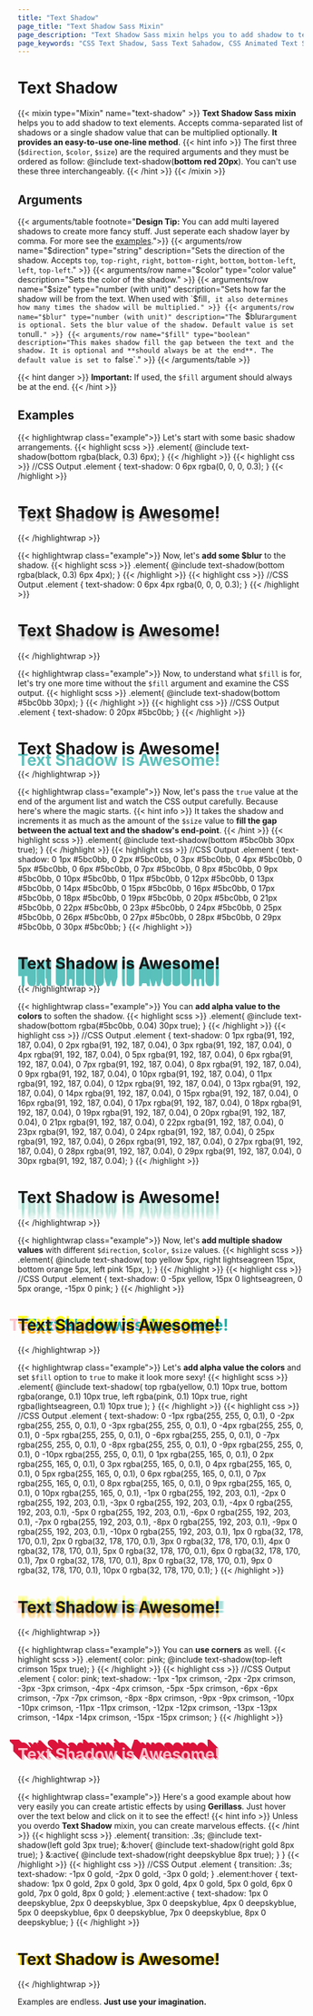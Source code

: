 ```yaml
---
title: "Text Shadow"
page_title: "Text Shadow Sass Mixin"
page_description: "Text Shadow Sass mixin helps you to add shadow to text elements. Accepts a comma-separated list of shadows or a single shadow value that can be multiplied optionally. It provides an easy-to-use one-line method."
page_keywords: "CSS Text Shadow, Sass Text Sahadow, CSS Animated Text Shadow, CSS Text Shadow Generator, CSS Text Shadow Examples, CSS Text Shadow Blur, CSS Text Shadow Outline, CSS Text Shadow Opacity, CSS Text Shadow Inset, CSS Text Shadow Effects, CSS Text Shadow Spread"
---
```


# Text Shadow

{{< mixin type="Mixin" name="text-shadow" >}}
**Text Shadow Sass mixin** helps you to add shadow to text elements. Accepts comma-separated list of shadows or a single shadow value that can be multiplied optionally. **It provides an easy-to-use one-line method**.
{{< hint info >}}
The first three (`$direction`, `$color`, `$size`) are the required arguments and they must be ordered as follow: @include text-shadow(**bottom red 20px**). You can't use these three interchangeably.
{{< /hint >}}
{{< /mixin >}}

## Arguments

{{< arguments/table footnote="**Design Tip:** You can add multi layered shadows to create more fancy stuff. Just seperate each shadow layer by comma. For more see the [examples](#examples).">}}
  {{< arguments/row name="$direction" type="string" description="Sets the direction of the shadow. Accepts `top`, `top-right`, `right`, `bottom-right`, `bottom`, `bottom-left`, `left`, `top-left`." >}}
  {{< arguments/row name="$color" type="color value" description="Sets the color of the shadow." >}}
  {{< arguments/row name="$size" type="number (with unit)" description="Sets how far the shadow will be from the text. When used with `$fill`, it also determines how many times the shadow will be multiplied." >}}
  {{< arguments/row name="$blur" type="number (with unit)" description="The `$blur` argument is optional. Sets the blur value of the shadow. Default value is set to `null`." >}}
  {{< arguments/row name="$fill" type="boolean" description="This makes shadow fill the gap between the text and the shadow. It is optional and **should always be at the end**. The default value is set to `false`." >}}
{{< /arguments/table >}}

{{< hint danger >}}
**Important:** If used, the `$fill` argument should always be at the end.
{{< /hint >}}

## Examples

{{< highlightwrap class="example">}}
Let's start with some basic shadow arrangements.
{{< highlight scss >}}
.element{
  @include text-shadow(bottom rgba(black, 0.3) 6px);
}
{{< /highlight >}}
{{< highlight css >}}
//CSS Output
.element {
  text-shadow: 0 6px rgba(0, 0, 0, 0.3);
}
{{< /highlight >}}
<div class="text-shadow-container">
  <h1 style="text-shadow: 0 6px rgba(0, 0, 0, 0.3);">Text Shadow is Awesome!</h1>
</div>
{{< /highlightwrap >}}

{{< highlightwrap class="example">}}
Now, let's **add some $blur** to the shadow.
{{< highlight scss >}}
.element{
  @include text-shadow(bottom rgba(black, 0.3) 6px 4px);
}
{{< /highlight >}}
{{< highlight css >}}
//CSS Output
.element {
  text-shadow: 0 6px 4px rgba(0, 0, 0, 0.3);
}
{{< /highlight >}}
<div class="text-shadow-container">
  <h1 style="text-shadow: 0 6px 4px rgba(0, 0, 0, 0.3);">Text Shadow is Awesome!</h1>
</div>
{{< /highlightwrap >}}

{{< highlightwrap class="example">}}
Now, to understand what `$fill` is for, let's try one more time without the `$fill` argument and examine the CSS output. 
{{< highlight scss >}}
.element{
  @include text-shadow(bottom #5bc0bb 30px);
}
{{< /highlight >}}
{{< highlight css >}}
//CSS Output
.element {
  text-shadow: 0 20px #5bc0bb;
}
{{< /highlight >}}
<div class="text-shadow-container">
  <h1 style="text-shadow: 0 20px #5bc0bb;">Text Shadow is Awesome!</h1>
</div>
{{< /highlightwrap >}}

{{< highlightwrap class="example">}}
Now, let's pass the `true` value at the end of the argument list and watch the CSS output carefully. Because here's where the magic starts.
{{< hint info >}}
It takes the shadow and increments it as much as the amount of the `$size` value to **fill the gap between the actual text and the shadow's end-point**.
{{< /hint >}}
{{< highlight scss >}}
.element{
  @include text-shadow(bottom #5bc0bb 30px true);
}
{{< /highlight >}}
{{< highlight css >}}
//CSS Output
.element {
  text-shadow: 0 1px #5bc0bb, 0 2px #5bc0bb, 0 3px #5bc0bb, 0 4px #5bc0bb, 0 5px #5bc0bb, 0 6px #5bc0bb, 0 7px #5bc0bb, 0 8px #5bc0bb, 0 9px #5bc0bb, 0 10px #5bc0bb, 0 11px #5bc0bb, 0 12px #5bc0bb, 0 13px #5bc0bb, 0 14px #5bc0bb, 0 15px #5bc0bb, 0 16px #5bc0bb, 0 17px #5bc0bb, 0 18px #5bc0bb, 0 19px #5bc0bb, 0 20px #5bc0bb, 0 21px #5bc0bb, 0 22px #5bc0bb, 0 23px #5bc0bb, 0 24px #5bc0bb, 0 25px #5bc0bb, 0 26px #5bc0bb, 0 27px #5bc0bb, 0 28px #5bc0bb, 0 29px #5bc0bb, 0 30px #5bc0bb;
}
{{< /highlight >}}
<div class="text-shadow-container">
  <h1 style="text-shadow: 0 1px #5bc0bb, 0 2px #5bc0bb, 0 3px #5bc0bb, 0 4px #5bc0bb, 0 5px #5bc0bb, 0 6px #5bc0bb, 0 7px #5bc0bb, 0 8px #5bc0bb, 0 9px #5bc0bb, 0 10px #5bc0bb, 0 11px #5bc0bb, 0 12px #5bc0bb, 0 13px #5bc0bb, 0 14px #5bc0bb, 0 15px #5bc0bb, 0 16px #5bc0bb, 0 17px #5bc0bb, 0 18px #5bc0bb, 0 19px #5bc0bb, 0 20px #5bc0bb, 0 21px #5bc0bb, 0 22px #5bc0bb, 0 23px #5bc0bb, 0 24px #5bc0bb, 0 25px #5bc0bb, 0 26px #5bc0bb, 0 27px #5bc0bb, 0 28px #5bc0bb, 0 29px #5bc0bb, 0 30px #5bc0bb;">Text Shadow is Awesome!</h1>
</div>
{{< /highlightwrap >}}

{{< highlightwrap class="example">}}
You can **add alpha value to the colors** to soften the shadow.
{{< highlight scss >}}
.element{
  @include text-shadow(bottom rgba(#5bc0bb, 0.04) 30px true);
}
{{< /highlight >}}
{{< highlight css >}}
//CSS Output
.element {
  text-shadow: 0 1px rgba(91, 192, 187, 0.04), 0 2px rgba(91, 192, 187, 0.04), 0 3px rgba(91, 192, 187, 0.04), 0 4px rgba(91, 192, 187, 0.04), 0 5px rgba(91, 192, 187, 0.04), 0 6px rgba(91, 192, 187, 0.04), 0 7px rgba(91, 192, 187, 0.04), 0 8px rgba(91, 192, 187, 0.04), 0 9px rgba(91, 192, 187, 0.04), 0 10px rgba(91, 192, 187, 0.04), 0 11px rgba(91, 192, 187, 0.04), 0 12px rgba(91, 192, 187, 0.04), 0 13px rgba(91, 192, 187, 0.04), 0 14px rgba(91, 192, 187, 0.04), 0 15px rgba(91, 192, 187, 0.04), 0 16px rgba(91, 192, 187, 0.04), 0 17px rgba(91, 192, 187, 0.04), 0 18px rgba(91, 192, 187, 0.04), 0 19px rgba(91, 192, 187, 0.04), 0 20px rgba(91, 192, 187, 0.04), 0 21px rgba(91, 192, 187, 0.04), 0 22px rgba(91, 192, 187, 0.04), 0 23px rgba(91, 192, 187, 0.04), 0 24px rgba(91, 192, 187, 0.04), 0 25px rgba(91, 192, 187, 0.04), 0 26px rgba(91, 192, 187, 0.04), 0 27px rgba(91, 192, 187, 0.04), 0 28px rgba(91, 192, 187, 0.04), 0 29px rgba(91, 192, 187, 0.04), 0 30px rgba(91, 192, 187, 0.04);
}
{{< /highlight >}}
<div class="text-shadow-container">
  <h1 style="text-shadow: 0 1px rgba(91, 192, 187, 0.04), 0 2px rgba(91, 192, 187, 0.04), 0 3px rgba(91, 192, 187, 0.04), 0 4px rgba(91, 192, 187, 0.04), 0 5px rgba(91, 192, 187, 0.04), 0 6px rgba(91, 192, 187, 0.04), 0 7px rgba(91, 192, 187, 0.04), 0 8px rgba(91, 192, 187, 0.04), 0 9px rgba(91, 192, 187, 0.04), 0 10px rgba(91, 192, 187, 0.04), 0 11px rgba(91, 192, 187, 0.04), 0 12px rgba(91, 192, 187, 0.04), 0 13px rgba(91, 192, 187, 0.04), 0 14px rgba(91, 192, 187, 0.04), 0 15px rgba(91, 192, 187, 0.04), 0 16px rgba(91, 192, 187, 0.04), 0 17px rgba(91, 192, 187, 0.04), 0 18px rgba(91, 192, 187, 0.04), 0 19px rgba(91, 192, 187, 0.04), 0 20px rgba(91, 192, 187, 0.04), 0 21px rgba(91, 192, 187, 0.04), 0 22px rgba(91, 192, 187, 0.04), 0 23px rgba(91, 192, 187, 0.04), 0 24px rgba(91, 192, 187, 0.04), 0 25px rgba(91, 192, 187, 0.04), 0 26px rgba(91, 192, 187, 0.04), 0 27px rgba(91, 192, 187, 0.04), 0 28px rgba(91, 192, 187, 0.04), 0 29px rgba(91, 192, 187, 0.04), 0 30px rgba(91, 192, 187, 0.04);">Text Shadow is Awesome!</h1>
</div>
{{< /highlightwrap >}}

{{< highlightwrap class="example">}}
Now, let's **add multiple shadow values** with different `$direction`, `$color`, `$size` values.
{{< highlight scss >}}
.element{
  @include text-shadow(
    top yellow 5px, 
    right lightseagreen 15px,
    bottom orange 5px, 
    left pink 15px,
  );
}
{{< /highlight >}}
{{< highlight css >}}
//CSS Output
.element {
  text-shadow: 0 -5px yellow, 15px 0 lightseagreen, 0 5px orange, -15px 0 pink;
}
{{< /highlight >}}
<div class="text-shadow-container">
  <h1 style="text-shadow: 0 -5px yellow, 15px 0 lightseagreen, 0 5px orange, -15px 0 pink;">Text Shadow is Awesome!</h1>
</div>
{{< /highlightwrap >}}

{{< highlightwrap class="example">}}
Let's **add alpha value the colors** and set `$fill` option to `true` to make it look more sexy!
{{< highlight scss >}}
.element{
  @include text-shadow(
    top rgba(yellow, 0.1) 10px true, 
    bottom rgba(orange, 0.1) 10px true, 
    left rgba(pink, 0.1) 10px true,
    right rgba(lightseagreen, 0.1) 10px true
  );
}
{{< /highlight >}}
{{< highlight css >}}
//CSS Output
.element {
  text-shadow: 0 -1px rgba(255, 255, 0, 0.1), 0 -2px rgba(255, 255, 0, 0.1), 0 -3px rgba(255, 255, 0, 0.1), 0 -4px rgba(255, 255, 0, 0.1), 0 -5px rgba(255, 255, 0, 0.1), 0 -6px rgba(255, 255, 0, 0.1), 0 -7px rgba(255, 255, 0, 0.1), 0 -8px rgba(255, 255, 0, 0.1), 0 -9px rgba(255, 255, 0, 0.1), 0 -10px rgba(255, 255, 0, 0.1), 0 1px rgba(255, 165, 0, 0.1), 0 2px rgba(255, 165, 0, 0.1), 0 3px rgba(255, 165, 0, 0.1), 0 4px rgba(255, 165, 0, 0.1), 0 5px rgba(255, 165, 0, 0.1), 0 6px rgba(255, 165, 0, 0.1), 0 7px rgba(255, 165, 0, 0.1), 0 8px rgba(255, 165, 0, 0.1), 0 9px rgba(255, 165, 0, 0.1), 0 10px rgba(255, 165, 0, 0.1), -1px 0 rgba(255, 192, 203, 0.1), -2px 0 rgba(255, 192, 203, 0.1), -3px 0 rgba(255, 192, 203, 0.1), -4px 0 rgba(255, 192, 203, 0.1), -5px 0 rgba(255, 192, 203, 0.1), -6px 0 rgba(255, 192, 203, 0.1), -7px 0 rgba(255, 192, 203, 0.1), -8px 0 rgba(255, 192, 203, 0.1), -9px 0 rgba(255, 192, 203, 0.1), -10px 0 rgba(255, 192, 203, 0.1), 1px 0 rgba(32, 178, 170, 0.1), 2px 0 rgba(32, 178, 170, 0.1), 3px 0 rgba(32, 178, 170, 0.1), 4px 0 rgba(32, 178, 170, 0.1), 5px 0 rgba(32, 178, 170, 0.1), 6px 0 rgba(32, 178, 170, 0.1), 7px 0 rgba(32, 178, 170, 0.1), 8px 0 rgba(32, 178, 170, 0.1), 9px 0 rgba(32, 178, 170, 0.1), 10px 0 rgba(32, 178, 170, 0.1);
}
{{< /highlight >}}
<div class="text-shadow-container">
  <h1 style="text-shadow: 0 -1px rgba(255, 255, 0, 0.1), 0 -2px rgba(255, 255, 0, 0.1), 0 -3px rgba(255, 255, 0, 0.1), 0 -4px rgba(255, 255, 0, 0.1), 0 -5px rgba(255, 255, 0, 0.1), 0 -6px rgba(255, 255, 0, 0.1), 0 -7px rgba(255, 255, 0, 0.1), 0 -8px rgba(255, 255, 0, 0.1), 0 -9px rgba(255, 255, 0, 0.1), 0 -10px rgba(255, 255, 0, 0.1), 0 1px rgba(255, 165, 0, 0.1), 0 2px rgba(255, 165, 0, 0.1), 0 3px rgba(255, 165, 0, 0.1), 0 4px rgba(255, 165, 0, 0.1), 0 5px rgba(255, 165, 0, 0.1), 0 6px rgba(255, 165, 0, 0.1), 0 7px rgba(255, 165, 0, 0.1), 0 8px rgba(255, 165, 0, 0.1), 0 9px rgba(255, 165, 0, 0.1), 0 10px rgba(255, 165, 0, 0.1), -1px 0 rgba(255, 192, 203, 0.1), -2px 0 rgba(255, 192, 203, 0.1), -3px 0 rgba(255, 192, 203, 0.1), -4px 0 rgba(255, 192, 203, 0.1), -5px 0 rgba(255, 192, 203, 0.1), -6px 0 rgba(255, 192, 203, 0.1), -7px 0 rgba(255, 192, 203, 0.1), -8px 0 rgba(255, 192, 203, 0.1), -9px 0 rgba(255, 192, 203, 0.1), -10px 0 rgba(255, 192, 203, 0.1), 1px 0 rgba(32, 178, 170, 0.1), 2px 0 rgba(32, 178, 170, 0.1), 3px 0 rgba(32, 178, 170, 0.1), 4px 0 rgba(32, 178, 170, 0.1), 5px 0 rgba(32, 178, 170, 0.1), 6px 0 rgba(32, 178, 170, 0.1), 7px 0 rgba(32, 178, 170, 0.1), 8px 0 rgba(32, 178, 170, 0.1), 9px 0 rgba(32, 178, 170, 0.1), 10px 0 rgba(32, 178, 170, 0.1);">Text Shadow is Awesome!</h1>
</div>
{{< /highlightwrap >}}

{{< highlightwrap class="example">}}
You can **use corners** as well.
{{< highlight scss >}}
.element{
  color: pink;
  @include text-shadow(top-left crimson 15px true);
}
{{< /highlight >}}
{{< highlight css >}}
//CSS Output
.element {
  color: pink;
  text-shadow: -1px -1px crimson, -2px -2px crimson, -3px -3px crimson, -4px -4px crimson, -5px -5px crimson, -6px -6px crimson, -7px -7px crimson, -8px -8px crimson, -9px -9px crimson, -10px -10px crimson, -11px -11px crimson, -12px -12px crimson, -13px -13px crimson, -14px -14px crimson, -15px -15px crimson;
}
{{< /highlight >}}
<div class="text-shadow-container">
  <h1 style="color: pink;text-shadow: -1px -1px crimson, -2px -2px crimson, -3px -3px crimson, -4px -4px crimson, -5px -5px crimson, -6px -6px crimson, -7px -7px crimson, -8px -8px crimson, -9px -9px crimson, -10px -10px crimson, -11px -11px crimson, -12px -12px crimson, -13px -13px crimson, -14px -14px crimson, -15px -15px crimson;">Text Shadow is Awesome!</h1>
</div>
{{< /highlightwrap >}}

{{< highlightwrap class="example">}}
Here's a good example about how very easily you can create artistic effects by using **Gerillass**. Just hover over the text below and click on it to see the effect!
{{< hint info >}}
Unless you overdo **Text Shadow** mixin, you can create marvelous effects.
{{< /hint >}}
{{< highlight scss >}}
.element{
  transition: .3s;
  @include text-shadow(left gold 3px true);
  &:hover{
    @include text-shadow(right gold 8px true);
  }
  &:active{
    @include text-shadow(right deepskyblue 8px true);
  }
}
{{< /highlight >}}
{{< highlight css >}}
//CSS Output
.element {
  transition: .3s;
  text-shadow: -1px 0 gold, -2px 0 gold, -3px 0 gold;
}
.element:hover {
  text-shadow: 1px 0 gold, 2px 0 gold, 3px 0 gold, 4px 0 gold, 5px 0 gold, 6px 0 gold, 7px 0 gold, 8px 0 gold;
}
.element:active {
  text-shadow: 1px 0 deepskyblue, 2px 0 deepskyblue, 3px 0 deepskyblue, 4px 0 deepskyblue, 5px 0 deepskyblue, 6px 0 deepskyblue, 7px 0 deepskyblue, 8px 0 deepskyblue;
}
{{< /highlight >}}
<style>
.example09 {
  transition: .3s;
  text-shadow: -1px 0 gold, -2px 0 gold, -3px 0 gold;
}
.example09:hover {
  text-shadow: 1px 0 gold, 2px 0 gold, 3px 0 gold, 4px 0 gold, 5px 0 gold, 6px 0 gold, 7px 0 gold, 8px 0 gold;
}
.example09:active {
  text-shadow: 1px 0 deepskyblue, 2px 0 deepskyblue, 3px 0 deepskyblue, 4px 0 deepskyblue, 5px 0 deepskyblue, 6px 0 deepskyblue, 7px 0 deepskyblue, 8px 0 deepskyblue;
}
</style>
<div class="text-shadow-container">
  <h1 class="example09">Text Shadow is Awesome!</h1>
</div>
{{< /highlightwrap >}}

Examples are endless. **Just use your imagination.**












